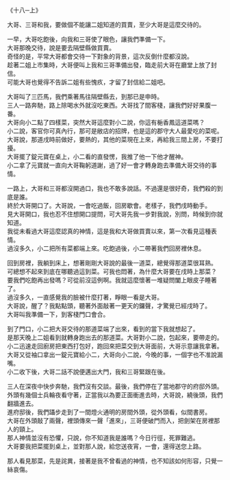 《十八─上》  
  
大哥、三哥和我，要做個不能讓二姐知道的買賣，至少大哥是這麼交待的。  
  
一早，大哥吃飽後，向我和三哥使了眼色，讓我們準備一下。  
大哥那晚交待，說是要去隔壁縣做買賣。  
奇怪的是，平常大哥都會交待一下對象的背景，這次反倒什麼都沒說。  
趁著二姐上市集時，大哥便叫上我和三哥準備出發，臨走前大哥在廳堂上放了封信。  
可能大哥也覺得不告訴二姐有些愧疚，才留了封信給二姐吧。  
  
大哥叫了三匹馬，我們乘著馬往隔壁縣去，到那已是申時。  
三人一路奔馳，路上除喝水外就沒吃東西。大哥找了間客棧，讓我們好好果腹一番。  
大哥向小二點了四樣菜，突然大哥這麼對小二說，你這有梔香鳳這道菜嗎？  
小二說，客官你可真內行，那可是敝店的招牌，也是這的郡守大人最愛吃的菜呢。  
大哥說，那道戌時前做好，要熱的，其他的菜現在上來，再給我三間上房，不要打擾。  
大哥擺了錠元寶在桌上，小二看的直發愣，我推了他一下他才醒神。  
小二拿了元寶就一直向大哥鞠躬道謝，過了好一會才轉身跑去準備大哥交待的事情。  
  
一路上，大哥和三哥都沒開過口，我也不敢多說話。不過還是很好奇，我們殺的到底是誰。  
終於大哥開口了。大哥說，一會吃過飯，回房歇會。老樣子，我們戌時動手。  
見大哥開口，我也忍不住想開口提問，可大哥先我一步對我說，別問，時候到你就知道。  
我從未看過大哥這麼認真的神情，這是我和大哥做買賣以來，第一次看見這種表情。  
過沒多久，小二把所有菜都端上來。吃飽過後，小二帶著我們回房裡休息。  
  
回到房裡，我躺到床上，想著剛剛大哥說的最後一道菜，總覺得那道菜很耳熟。  
可總想不起來到底在哪聽過這到菜。可我也悶著，為什麼大哥要在戌時上那菜？  
要我們吃飽再出發嗎？可從前沒這例啊。我就這麼懷著一堆疑問闔上眼皮子睡著了。  
過沒多久，一直感覺我的臉被什麼打著，睜眼一看是大哥。  
大哥說，醒了？我點點頭，聽著外面敲著一更天的鑼聲，才驚覺已經戌時了。  
大哥叫我準備一下，到客棧門口會合。  
  
到了門口，小二把大哥交待的那道菜端了出來，看到的當下我就想起了。  
是那天晚上二姐看到就轉身跑出去的那道菜。大哥對小二說，包起來，要帶走的。  
小二迅速走回廚房把東西打包好，跑回來把菜交到大哥面前，大哥示意讓我拿著。  
大哥又從袖口拿出一錠元寶給小二，大哥向小二說，今晚的事，一個字也不准說漏嘴。  
小二收下後，大哥二話不說便邁出大門，我和三哥緊跟在後。  
  
三人在深夜中快步奔馳，我們沒有交談。最後，我們停在了當地郡守的府邸外頭。  
外頭有幾個士兵輪夜看守著，正當我以為要正面衝進去時，大哥說，繞後頭，我們翻牆進去。  
進府邸後，我們躡步走到了一間燈火通明的房間外頭，從外頭看，似間書房。  
大哥在外頭敲了兩聲，裡頭傳來一聲「進來」，三哥便破門而入，把劍架在房裡那人的頸上。  
那人神情並沒有恐懼，只說，你不知道我是誰嗎？今日行徑，死罪難逃。  
大哥要我把菜擺到桌上，並對那人說，給您送夜宵，一會，還得送您上路。  
  
那人看見那菜，先是詫異，接著是我不曾看過的神情，也不知該如何形容，只覺一絲哀傷。  
